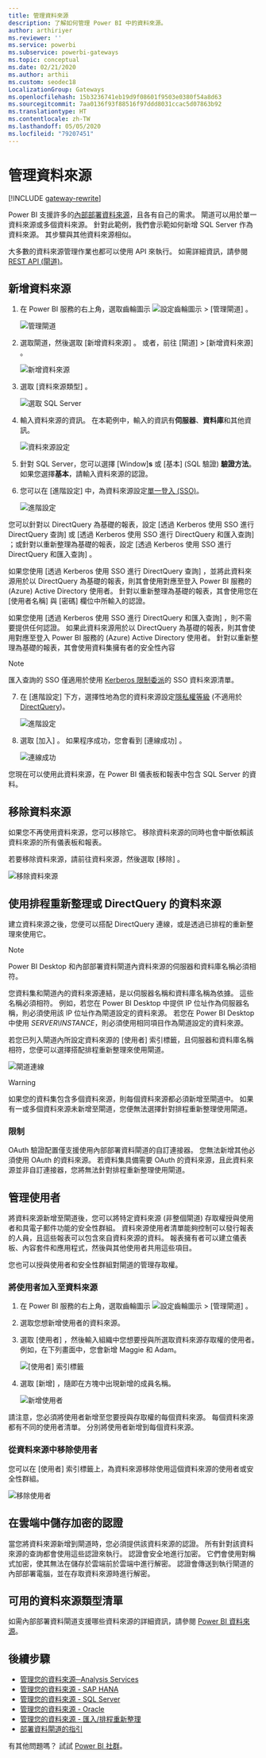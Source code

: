 ```yaml
---
title: 管理資料來源
description: 了解如何管理 Power BI 中的資料來源。
author: arthiriyer
ms.reviewer: ''
ms.service: powerbi
ms.subservice: powerbi-gateways
ms.topic: conceptual
ms.date: 02/21/2020
ms.author: arthii
ms.custom: seodec18
LocalizationGroup: Gateways
ms.openlocfilehash: 15b3236741eb19d9f08601f9503e0380f54a8d63
ms.sourcegitcommit: 7aa0136f93f88516f97ddd8031ccac5d07863b92
ms.translationtype: HT
ms.contentlocale: zh-TW
ms.lasthandoff: 05/05/2020
ms.locfileid: "79207451"
---
```

# <a name="manage-data-sources"></a>管理資料來源

[!INCLUDE [gateway-rewrite](includes/gateway-rewrite.md)]

Power BI 支援許多的[內部部署資料來源](power-bi-data-sources.md)，且各有自己的需求。 閘道可以用於單一資料來源或多個資料來源。 針對此範例，我們會示範如何新增 SQL Server 作為資料來源。 其步驟與其他資料來源相似。

大多數的資料來源管理作業也都可以使用 API 來執行。 如需詳細資訊，請參閱 [REST API (閘道)](/rest/api/power-bi/gateways)。

## <a name="add-a-data-source"></a>新增資料來源

1. 在 Power BI 服務的右上角，選取齒輪圖示 ![設定齒輪圖示](media/service-gateway-data-sources/icon-gear.png) > [管理閘道]  。

    ![管理閘道](media/service-gateway-data-sources/manage-gateways.png)

2. 選取閘道，然後選取 [新增資料來源]  。 或者，前往 [閘道]   > [新增資料來源]  。

    ![新增資料來源](media/service-gateway-data-sources/add-data-source.png)

3. 選取 [資料來源類型]  。

    ![選取 SQL Server](media/service-gateway-data-sources/select-sql-server.png)

4. 輸入資料來源的資訊。 在本範例中，輸入的資訊有**伺服器**、**資料庫**和其他資訊。 

    ![資料來源設定](media/service-gateway-data-sources/data-source-settings.png)

5. 針對 SQL Server，您可以選擇 [Window]**s** 或 [基本]  (SQL 驗證) **驗證方法**。 如果您選擇**基本**，請輸入資料來源的認證。

6. 您可以在 [進階設定]  中，為資料來源設定[單一登入 (SSO)](service-gateway-sso-overview.md)。 

    ![進階設定](media/service-gateway-data-sources/advanced-settings-02.png)

您可以針對以 DirectQuery 為基礎的報表，設定 [透過 Kerberos 使用 SSO 進行 DirectQuery 查詢]  或 [透過 Kerberos 使用 SSO 進行 DirectQuery 和匯入查詢]  ；或針對以重新整理為基礎的報表，設定 [透過 Kerberos 使用 SSO 進行 DirectQuery 和匯入查詢]  。

如果您使用 [透過 Kerberos 使用 SSO 進行 DirectQuery 查詢]  ，並將此資料來源用於以 DirectQuery 為基礎的報表，則其會使用對應至登入 Power BI 服務的 (Azure) Active Directory 使用者。 針對以重新整理為基礎的報表，其會使用您在 [使用者名稱]  與 [密碼]  欄位中所輸入的認證。

如果您使用 [透過 Kerberos 使用 SSO 進行 DirectQuery 和匯入查詢]  ，則不需要提供任何認證。 如果此資料來源用於以 DirectQuery 為基礎的報表，則其會使用對應至登入 Power BI 服務的 (Azure) Active Directory 使用者。  針對以重新整理為基礎的報表，其會使用資料集擁有者的安全性內容

> [!NOTE]
>匯入查詢的 SSO 僅適用於使用 [Kerberos 限制委派](service-gateway-sso-kerberos.md)的 SSO 資料來源清單。

7. 在 [進階設定]  下方，選擇性地為您的資料來源設定[隱私權等級](https://support.office.com/article/Privacy-levels-Power-Query-CC3EDE4D-359E-4B28-BC72-9BEE7900B540) (不適用於 [DirectQuery](desktop-directquery-about.md))。

    ![進階設定](media/service-gateway-data-sources/advanced-settings.png)

8. 選取 [加入]  。 如果程序成功，您會看到 [連線成功]  。

    ![連線成功](media/service-gateway-data-sources/connection-successful.png)

您現在可以使用此資料來源，在 Power BI 儀表板和報表中包含 SQL Server 的資料。

## <a name="remove-a-data-source"></a>移除資料來源

如果您不再使用資料來源，您可以移除它。 移除資料來源的同時也會中斷依賴該資料來源的所有儀表板和報表。

若要移除資料來源，請前往資料來源，然後選取 [移除]  。

![移除資料來源](media/service-gateway-data-sources/remove-data-source.png)

## <a name="use-the-data-source-for-scheduled-refresh-or-directquery"></a>使用排程重新整理或 DirectQuery 的資料來源

建立資料來源之後，您便可以搭配 DirectQuery 連線，或是透過已排程的重新整理來使用它。

> [!NOTE]
>Power BI Desktop 和內部部署資料閘道內資料來源的伺服器和資料庫名稱必須相符。

您資料集和閘道內的資料來源連結，是以伺服器名稱和資料庫名稱為依據。 這些名稱必須相符。 例如，若您在 Power BI Desktop 中提供 IP 位址作為伺服器名稱，則必須使用該 IP 位址作為閘道設定的資料來源。 若您在 Power BI Desktop 中使用 *SERVER\INSTANCE*，則必須使用相同項目作為閘道設定的資料來源。

若您已列入閘道內所設定資料來源的 [使用者]  索引標籤，且伺服器和資料庫名稱相符，您便可以選擇搭配排程重新整理來使用閘道。

![閘道連線](media/service-gateway-data-sources/gateway-connection.png)

> [!WARNING]
> 如果您的資料集包含多個資料來源，則每個資料來源都必須新增至閘道中。 如果有一或多個資料來源未新增至閘道，您便無法選擇針對排程重新整理使用閘道。

### <a name="limitations"></a>限制

OAuth 驗證配置僅支援使用內部部署資料閘道的自訂連接器。 您無法新增其他必須使用 OAuth 的資料來源。 若資料集具備需要 OAuth 的資料來源，且此資料來源並非自訂連接器，您將無法針對排程重新整理使用閘道。

## <a name="manage-users"></a>管理使用者

將資料來源新增至閘道後，您可以將特定資料來源 (非整個閘道) 存取權授與使用者和具電子郵件功能的安全性群組。 資料來源使用者清單能夠控制可以發行報表的人員，且這些報表可以包含來自資料來源的資料。 報表擁有者可以建立儀表板、內容套件和應用程式，然後與其他使用者共用這些項目。

您也可以授與使用者和安全性群組對閘道的管理存取權。

### <a name="add-users-to-a-data-source"></a>將使用者加入至資料來源

1. 在 Power BI 服務的右上角，選取齒輪圖示 ![設定齒輪圖示](media/service-gateway-data-sources/icon-gear.png) > [管理閘道]  。

2. 選取您想新增使用者的資料來源。

3. 選取 [使用者]  ，然後輸入組織中您想要授與所選取資料來源存取權的使用者。 例如，在下列畫面中，您會新增 Maggie 和 Adam。

    ![[使用者] 索引標籤](media/service-gateway-data-sources/users-tab.png)

4. 選取 [新增]  ，隨即在方塊中出現新增的成員名稱。

    ![新增使用者](media/service-gateway-data-sources/add-user.png)

請注意，您必須將使用者新增至您要授與存取權的每個資料來源。 每個資料來源都有不同的使用者清單。 分別將使用者新增到每個資料來源。

### <a name="remove-users-from-a-data-source"></a>從資料來源中移除使用者

您可以在 [使用者]  索引標籤上，為資料來源移除使用這個資料來源的使用者或安全性群組。

![移除使用者](media/service-gateway-data-sources/remove-user.png)

## <a name="store-encrypted-credentials-in-the-cloud"></a>在雲端中儲存加密的認證

當您將資料來源新增到閘道時，您必須提供該資料來源的認證。 所有針對該資料來源的查詢都會使用這些認證來執行。 認證會安全地進行加密。 它們會使用對稱式加密，使其無法在儲存於雲端前於雲端中進行解密。 認證會傳送到執行閘道的內部部署電腦，並在存取資料來源時進行解密。

## <a name="list-of-available-data-source-types"></a>可用的資料來源類型清單

如需內部部署資料閘道支援哪些資料來源的詳細資訊，請參閱 [Power BI 資料來源](power-bi-data-sources.md)。

## <a name="next-steps"></a>後續步驟

* [管理您的資料來源─Analysis Services](service-gateway-enterprise-manage-ssas.md)
* [管理您的資料來源 - SAP HANA](service-gateway-enterprise-manage-sap.md)
* [管理您的資料來源 - SQL Server](service-gateway-enterprise-manage-sql.md)
* [管理您的資料來源 - Oracle](service-gateway-onprem-manage-oracle.md)
* [管理您的資料來源 - 匯入/排程重新整理](service-gateway-enterprise-manage-scheduled-refresh.md)
* [部署資料閘道的指引](service-gateway-deployment-guidance.md)

有其他問題嗎？ 試試 [Power BI 社群](https://community.powerbi.com/)。
